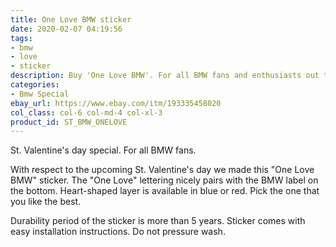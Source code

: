 ```yaml
---
title: One Love BMW sticker
date: 2020-02-07 04:19:56
tags:
- bmw
- love
- sticker
description: Buy 'One Love BMW'. For all BMW fans and enthusiasts out there. Avaliable in blue and red colors. Made of three premium outdoor vinyls.
categories:
- Bmw Special
ebay_url: https://www.ebay.com/itm/193335458020
col_class: col-6 col-md-4 col-xl-3
product_id: ST_BMW_ONELOVE
---
```


St. Valentine's day special. For all BMW fans.

<!-- more -->
<!-- {% asset_img content-image one-love-bmw-blue-vinyl-sticker.jpg 500 500 'One Love BMW vinyl sticker for bmw fans"One Love BMW vinyl sticker for bmw fans"' %} -->

With respect to the upcoming St. Valentine's day we made this "One Love BMW" sticker. The "One Love" lettering nicely pairs with the BMW label on the bottom. Heart-shaped layer is available in blue or red. Pick the one that you like the best.

Durability period of the sticker is more than 5 years. Sticker comes with easy installation instructions. Do not pressure wash.